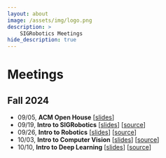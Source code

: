 ```yaml
---
layout: about
image: /assets/img/logo.png
description: >
    SIGRobotics Meetings
hide_description: true
---
```


# Meetings

## Fall 2024
- 09/05, **ACM Open House** [[slides](https://docs.google.com/presentation/d/1iwuhi3JMQGXlhGZhcbsDayfchMy4q3F1UUyoHIdDmnA/edit#slide=id.g287257a758a_2_0)]
- 09/19, **Intro to SIGRobotics** [[slides](https://docs.google.com/presentation/d/1PX_roKRyHUz0HOHSoFXWEx2PEgt8RWdr89Ontx5DLXs/edit?usp=sharing)] [[source](https://github.com/SIGRobotics-UIUC/aruco-tutorial)]
- 09/26, **Intro to Robotics** [[slides](https://docs.google.com/presentation/d/1A2LnR74Gga5xZSg0ioO6s2Fb2-dNhhhBzkXClXNwhkY/edit?usp=sharing)] [[source](https://github.com/omarrayyann/MujocoAR)]
- 10/03, **Intro to Computer Vision** [[slides](https://docs.google.com/presentation/d/1EbaqISHn6tAS372vbSHSHzNM-s17FMreE_XbHELkWxQ/edit?usp=sharing)] [[source](https://poly.cam/)]
- 10/10, **Intro to Deep Learning** [[slides](https://docs.google.com/presentation/d/1hsOY4OF05Be9EkXTLK5WRUk9DVEzOov0svzqR9LSVa8/edit?usp=sharing)] [[source](https://colab.research.google.com/drive/17N6acHS-qvgtfgkI0crFkxKz37-6KQsl?usp=sharing)]